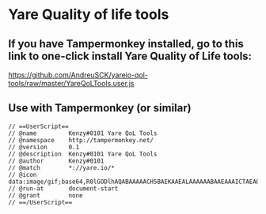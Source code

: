 # Yare Quality of life tools
## If you have Tampermonkey installed, go to this link to one-click install Yare Quality of Life tools:

https://github.com/AndreuSCK/yareio-qol-tools/raw/master/YareQoLTools.user.js


## Use with Tampermonkey (or similar)


```
// ==UserScript==
// @name         Kenzy#0101 Yare QoL Tools
// @namespace    http://tampermonkey.net/
// @version      0.1
// @description  Kenzy#0101 Yare QoL Tools
// @author       Kenzy#0101
// @match        *://yare.io/*
// @icon         data:image/gif;base64,R0lGODlhAQABAAAAACH5BAEKAAEALAAAAAABAAEAAAICTAEAOw==
// @run-at       document-start
// @grant        none
// ==/UserScript==
```
